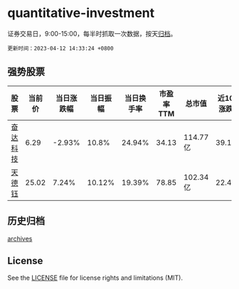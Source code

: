 # quantitative-investment

证券交易日，9:00-15:00，每半时抓取一次数据，按天[归档](archives)。

`更新时间：2023-04-12 14:33:24 +0800`

## 强势股票

|股票|当前价|当日涨跌幅|当日振幅|当日换手率|市盈率TTM|总市值|近10日涨跌幅|
|----|----|----|----|----|----|----|----|
|[奋达科技](https://xueqiu.com/S/SZ002681)|6.29|-2.93%|10.8%|24.94%|34.13|114.77亿|39.16%|
|[天德钰](https://xueqiu.com/S/SH688252)|25.02|7.24%|10.12%|19.39%|78.85|102.34亿|22.41%|

## 历史归档

[archives](archives)

## License

See the [LICENSE](LICENSE) file for license rights and limitations (MIT).